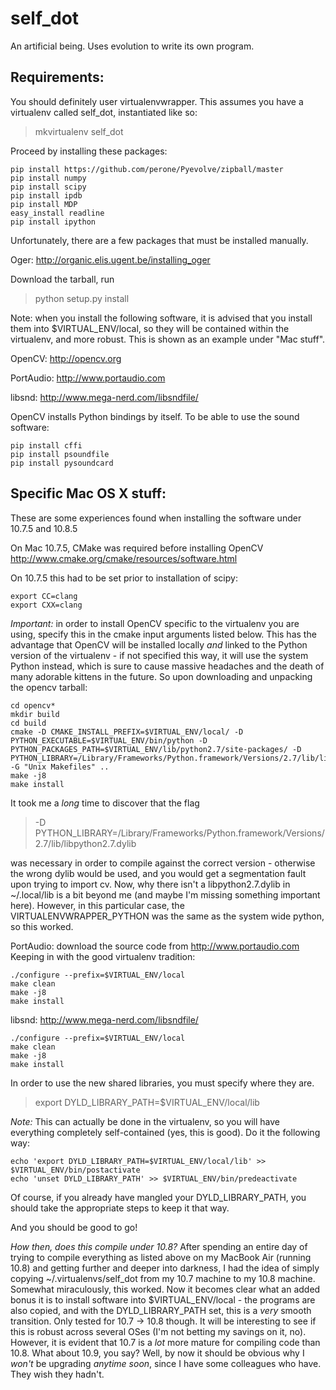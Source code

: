 self_dot
========

An artificial being. Uses evolution to write its own program.

## Requirements: 

You should definitely user virtualenvwrapper. This assumes you have a virtualenv called self_dot, instantiated like so:

> mkvirtualenv self_dot

Proceed by installing these packages:

```
pip install https://github.com/perone/Pyevolve/zipball/master
pip install numpy
pip install scipy
pip install ipdb
pip install MDP
easy_install readline
pip install ipython
```

Unfortunately, there are a few packages that must be installed manually. 

Oger: http://organic.elis.ugent.be/installing_oger

Download the tarball, run 

> python setup.py install

Note: when you install the following software, it is advised that you
install them into $VIRTUAL_ENV/local, so they will be contained within
the virtualenv, and more robust. This is shown as an example under
"Mac stuff".

OpenCV: http://opencv.org

PortAudio: http://www.portaudio.com

libsnd: http://www.mega-nerd.com/libsndfile/

OpenCV installs Python bindings by itself. To be able to use the sound software:

```
pip install cffi 
pip install psoundfile
pip install pysoundcard
```

## Specific Mac OS X stuff:

These are some experiences found when installing the software under 10.7.5 and 10.8.5

On Mac 10.7.5, CMake was required before installing OpenCV http://www.cmake.org/cmake/resources/software.html 

On 10.7.5 this had to be set prior to installation of scipy:

```
export CC=clang
export CXX=clang
```


_Important:_ in order to install OpenCV specific to the virtualenv you
are using, specify this in the cmake input arguments listed
below. This has the advantage that OpenCV will be installed locally
*and* linked to the Python version of the virtualenv - if not
specified this way, it will use the system Python instead, which is
sure to cause massive headaches and the death of many adorable kittens
in the future. So upon downloading and unpacking the opencv tarball:

```
cd opencv*
mkdir build 
cd build 
cmake -D CMAKE_INSTALL_PREFIX=$VIRTUAL_ENV/local/ -D PYTHON_EXECUTABLE=$VIRTUAL_ENV/bin/python -D PYTHON_PACKAGES_PATH=$VIRTUAL_ENV/lib/python2.7/site-packages/ -D PYTHON_LIBRARY=/Library/Frameworks/Python.framework/Versions/2.7/lib/libpython2.7.dylib -G "Unix Makefiles" ..
make -j8
make install 
```

It took me a _long_ time to discover that the
flag 

> -D PYTHON_LIBRARY=/Library/Frameworks/Python.framework/Versions/2.7/lib/libpython2.7.dylib

was necessary in order to compile against the correct version -
otherwise the wrong dylib would be used, and you would get a
segmentation fault upon trying to import cv. Now, why there isn't a
libpython2.7.dylib in ~/.local/lib is a bit beyond me (and maybe I'm
missing something important here). However, in this particular case,
the VIRTUALENVWRAPPER_PYTHON was the same as the system wide python,
so this worked.

PortAudio: download the source code from http://www.portaudio.com Keeping in with the good virtualenv tradition:

```
./configure --prefix=$VIRTUAL_ENV/local
make clean
make -j8
make install
```

libsnd: http://www.mega-nerd.com/libsndfile/

```
./configure --prefix=$VIRTUAL_ENV/local
make clean
make -j8
make install
```

In order to use the new shared libraries, you must specify where they are.

> export DYLD_LIBRARY_PATH=$VIRTUAL_ENV/local/lib 

*Note:* This can actually be done in the virtualenv, so you will have everything completely self-contained (yes, this is good). Do it the following way: 

```
echo 'export DYLD_LIBRARY_PATH=$VIRTUAL_ENV/local/lib' >> $VIRTUAL_ENV/bin/postactivate
echo 'unset DYLD_LIBRARY_PATH' >> $VIRTUAL_ENV/bin/predeactivate
```

Of course, if you already have mangled your DYLD_LIBRARY_PATH, you should take the appropriate steps to keep it that way. 

And you should be good to go!

*How then, does this compile under 10.8?* After spending an entire day
 of trying to compile everything as listed above on my MacBook Air
 (running 10.8) and getting further and deeper into darkness, I had
 the idea of simply copying ~/.virtualenvs/self_dot from my 10.7
 machine to my 10.8 machine. Somewhat miraculously, this worked. Now
 it becomes clear what an added bonus it is to install software into
 $VIRTUAL_ENV/local - the programs are also copied, and with the
 DYLD_LIBRARY_PATH set, this is a _very_ smooth transition. Only
 tested for 10.7 -> 10.8 though. It will be interesting to see if this
 is robust across several OSes (I'm not betting my savings on it,
 no). However, it is evident that 10.7 is a *lot* more mature for
 compiling code than 10.8. What about 10.9, you say? Well, by now it
 should be obvious why I _won't_ be upgrading _anytime soon_, since I
 have some colleagues who have. They wish they hadn't.